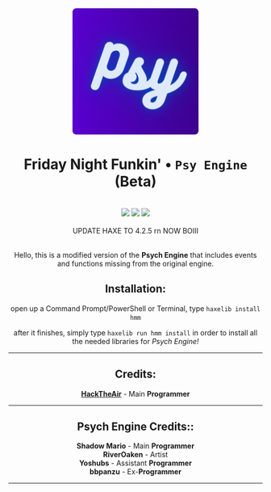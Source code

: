 <div align="center">
    <img src="art/psyshit/512-modified.png" width="250" height="250"/>
    <br>
    <h1>Friday Night Funkin' • <code>Psy Engine</code> (<strong>Beta</strong>)</h1>
    <br>    
    <img src="https://img.shields.io/github/forks/Hackx2/FNF-PsyEngine?style=for-the-badge" />
    <img src="https://img.shields.io/github/license/Hackx2/FNF-PsyEngine?style=for-the-badge" />
    <img src="https://img.shields.io/github/actions/workflow/status/Hackx2/FNF-PsyEngine/main.yml?style=for-the-badge" /> 
    <br>
<br>UPDATE HAXE TO 4.2.5 rn NOW BOIII<br><br>

Hello, this is a modified version of the **Psych Engine** that includes events and functions missing from the original engine.

## Installation:

open up a Command Prompt/PowerShell or Terminal, type `haxelib install hmm`

after it finishes, simply type `haxelib run hmm install` in order to install all the needed libraries for _Psych Engine!_

---

<h2>Credits:</h2>

**[HackTheAir](https://twitter.com/AnimatesHack)** - Main **Programmer**

---

<h2>Psych Engine Credits::</h2>

**Shadow Mario** - Main **Programmer**<br>
**RiverOaken** - Artist<br>
**Yoshubs** - Assistant **Programmer**<br>
**bbpanzu** - Ex-**Programmer**<br>

---

</div>
